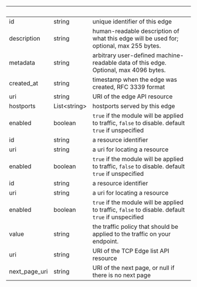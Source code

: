<!-- Code generated for API Clients. DO NOT EDIT. -->

| &nbsp;        | &nbsp;             | &nbsp;                                                                                             |
| ------------- | ------------------ | -------------------------------------------------------------------------------------------------- |
| id            | string             | unique identifier of this edge                                                                     |
| description   | string             | human-readable description of what this edge will be used for; optional, max 255 bytes.            |
| metadata      | string             | arbitrary user-defined machine-readable data of this edge. Optional, max 4096 bytes.               |
| created_at    | string             | timestamp when the edge was created, RFC 3339 format                                               |
| uri           | string             | URI of the edge API resource                                                                       |
| hostports     | List&lt;string&gt; | hostports served by this edge                                                                      |
| enabled       | boolean            | `true` if the module will be applied to traffic, `false` to disable. default `true` if unspecified |
| id            | string             | a resource identifier                                                                              |
| uri           | string             | a uri for locating a resource                                                                      |
| enabled       | boolean            | `true` if the module will be applied to traffic, `false` to disable. default `true` if unspecified |
| id            | string             | a resource identifier                                                                              |
| uri           | string             | a uri for locating a resource                                                                      |
| enabled       | boolean            | `true` if the module will be applied to traffic, `false` to disable. default `true` if unspecified |
| value         | string             | the traffic policy that should be applied to the traffic on your endpoint.                         |
| uri           | string             | URI of the TCP Edge list API resource                                                              |
| next_page_uri | string             | URI of the next page, or null if there is no next page                                             |
